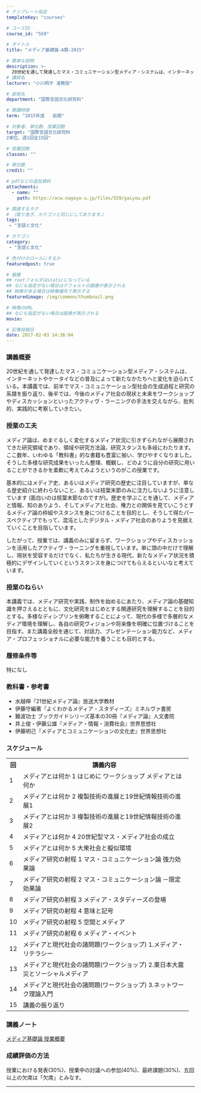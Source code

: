 ```yaml
---
# テンプレート指定
templateKey: "courses"

# コースID
course_id: "559"

# タイトル
title: "メディア基礎論-A類-2015"

# 簡単な説明
description: >-
  20世紀を通して発達したマス・コミュニケーション型メディア・システムは、インターネットやケータイなどの普及によって新たなかたちへと変化を迫られている。本講義では、前半でマス・コミュニケーション型社会の生成過程と研究の系譜を振り返り、後半では、今後のメディア社会の現状と未来をワークショップやディスカッションといったアクティヴ・ラーニングの手法を交えながら、批判的、実践的に考察していきたい。 ....
# 講師名
lecturer: "小川明子 准教授"

# 部局名
department: "国際言語文化研究科"

# 開講時限
term: "2015年度	前期"

# 対象者、単位数、授業回数
target: "国際言語文化研究科
2単位、週1回全15回"

# 授業回数
classes: ""

# 単位数
credit: ""

# pdfなどの追加資料
attachments:
  - name: "" 
    path: https://ocw.nagoya-u.jp/files/559/gaiyou.pdf

# 関連するタグ
# （取り急ぎ、カテゴリと同じにしてあります。）
tags:
 - "言語と文化"

# カテゴリ
category:
 - "言語と文化"

# 色付けのロールにするか
featuredpost: true

# 画像
## rootフォルダはstaticになっている
## なにも指定がない場合はデフォルトの画像が表示される
## 映像がある場合は映像優先で表示する
featuredimage: /img/common/thumbnail.png

# 映像のURL
## なにも指定がない場合は画像が表示される
movie: 

# 記事投稿日
date: 2017-02-03 14:36:04
---
```


### 講義概要

20世紀を通して発達したマス・コミュニケーション型メディア・システムは、インターネットやケータイなどの普及によって新たなかたちへと変化を迫られている。本講義では、前半でマス・コミュニケーション型社会の生成過程と研究の系譜を振り返り、後半では、今後のメディア社会の現状と未来をワークショップやディスカッションといったアクティヴ・ラーニングの手法を交えながら、批判的、実践的に考察していきたい。


### 授業の工夫

メディア論は、めまぐるしく変化するメディア状況に引きずられながら展開されてきた研究領域であり、領域や研究方法論，研究スタンスも多岐にわたります。ここ数年、いわゆる「教科書」的な書籍も豊富に揃い、学びやすくなりました。そうした多様な研究成果をいったん整理、概観し、どのように自分の研究に用いることができるかを柔軟に考えてみようというのがこの授業です。

基本的にはメディア史、あるいはメディア研究の歴史に注目していますが、単なる歴史紹介に終わらないこと、あるいは枝葉末節のみに注力しないように注意しています (面白いのは枝葉末節なのですが)。歴史を学ぶことを通して、メディアと情報、知のありよう、そしてメディアと社会、権力との関係を見ていこうとするメディア論の枠組やスタンスを身につけることを目的とし、そうして得たパースペクティブでもって、混沌としたデジタル・メディア社会のありようを見据えていくことを目指しています。

したがって、授業では、講義のみに留まらず、ワークショップやディスカッションを活用したアクティヴ・ラーニングを重視しています。単に頭の中だけで理解し、現状を受容するだけでなく、私たちが生きる現代、新たなメディア状況を積極的にデザインしていくというスタンスを身につけてもらえるといいなと考えています。





### 授業のねらい

本講義では、メディア研究や実践、制作を始めるにあたり、メディア論の基礎知識を押さえるとともに、文化研究をはじめとする関連研究を理解することを目的とする。多様なディシプリンを俯瞰することによって、現代の多様で多層的なメディア環境を理解し、各自の研究ヴィジョンや将来像を明確に位置づけることを目指す。また講義全般を通じて、対話力、プレゼンテーション能力など、メディア・プロフェッショナルに必要な能力を養うことも目的とする。

### 履修条件等

特になし

### 教科書・参考書

* 水越伸『21世紀メディア論』放送大学教材
* 伊藤守編著『よくわかるメディア・スタディーズ』ミネルヴァ書房
* 難波功士 ブックガイドシリーズ基本の30冊『メディア論』人文書院
* 井上俊・伊藤公雄『メディア・情報・消費社会』世界思想社
* 伊藤明己『メディアとコミュニケーションの文化史』世界思想社


<h3>スケジュール</h3>

<table class="basic" width="455">
<tr>
<th width="20" class="center">回</th>
<th width="435" class="center">講義内容</th>
</tr>

<tr>
<td width="20" class="center">1</td>
<td width="435">メディアとは何か 1 はじめに ワークショップ メディアとは何か</td>
</tr>

<tr>
<td width="20" class="center">2</td>
<td width="435">メディアとは何か 2 複製技術の進展と19世紀情報技術の進展1</td>
</tr>

<tr>
<td width="20" class="center">3</td>
<td width="435">メディアとは何か 3 複製技術の進展と19世紀情報技術の進展2</td>
</tr>

<tr>
<td width="20" class="center">4</td>
<td width="435">メディアとは何か 4 20世紀型マス・メディア社会の成立</td>
</tr>

<tr>
<td width="20" class="center">5</td>
<td width="435">メディアとは何か 5 大衆社会と擬似環境</td>
</tr>

<tr>
<td width="20" class="center">6</td>
<td width="435">メディア研究の射程 1 マス・コミュニケーション論 強力効果論</td>
</tr>

<tr>
<td width="20" class="center">7</td>
<td width="435">メディア研究の射程 2 マス・コミュニケーション論 －限定効果論</td>
</tr>

<tr>
<td width="20" class="center">8</td>
<td width="435">メディア研究の射程 3 メディア・スタディーズの登場</td>
</tr>

<tr>
<td width="20" class="center">9</td>
<td width="435">メディア研究の射程 4 意味と記号</td>
</tr>

<tr>
<td width="20" class="center">10</td>
<td width="435">メディア研究の射程 5 空間とメディア</td>
</tr>

<tr>
<td width="20" class="center">11</td>
<td width="435">メディア研究の射程 6 メディア・イベント</td>
</tr>

<tr>
<td width="20" class="center">12</td>
<td width="435">メディアと現代社会の諸問題(ワークショップ) 1.メディア・リテラシー</td>
</tr>

<tr>
<td width="20" class="center">13</td>
<td width="435">メディアと現代社会の諸問題(ワークショップ) 2.東日本大震災とソーシャルメディア</td>
</tr>

<tr>
<td width="20" class="center">14</td>
<td width="435">メディアと現代社会の諸問題(ワークショップ) 3.ネットワーク理論入門</td>
</tr>

<tr>
<td width="20" class="center">15</td>
<td width="435">講義の振り返り</td>
</tr>

</table>



### 講義ノート

[メディア基礎論 授業概要](https://ocw.nagoya-u.jp/files/559/gaiyou.pdf) 







### 成績評価の方法

授業における発表(30%)、授業中の討議への参加(40%)、最終課題(30%)、五回以上の欠席は「欠席」とみなす。



-----